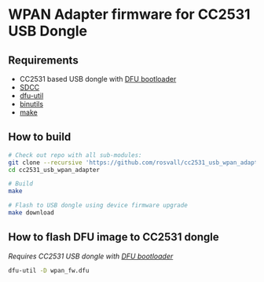 # WPAN Adapter firmware for CC2531 USB Dongle

## Requirements
- CC2531 based USB dongle with [DFU bootloader](https://github.com/rosvall/cc2531_bootloader/)
- [SDCC](https://sourceforge.net/projects/sdcc/)
- [dfu-util](https://sourceforge.net/projects/dfu-util/)
- [binutils](https://www.gnu.org/software/binutils/)
- [make](https://www.gnu.org/software/make/)

## How to build
```sh
# Check out repo with all sub-modules:
git clone --recursive 'https://github.com/rosvall/cc2531_usb_wpan_adapter.git' 
cd cc2531_usb_wpan_adapter

# Build
make

# Flash to USB dongle using device firmware upgrade
make download
```

## How to flash DFU image to CC2531 dongle
*Requires CC2531 USB dongle with [DFU bootloader](https://github.com/rosvall/cc2531_bootloader/)*

```sh
dfu-util -D wpan_fw.dfu
```
